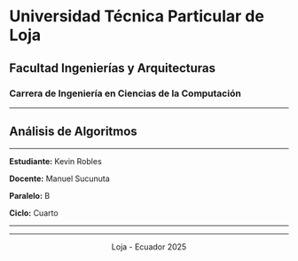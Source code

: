 # **Universidad Técnica Particular de Loja**
## Facultad Ingenierías y Arquitecturas
### Carrera de Ingeniería en Ciencias de la Computación

---

## **Análisis de Algoritmos**

---

**Estudiante:** Kevin Robles

**Docente:** Manuel Sucunuta

**Paralelo:** B

**Ciclo:** Cuarto  

---


---

<div align="center">
  Loja - Ecuador  
  2025
</div>
